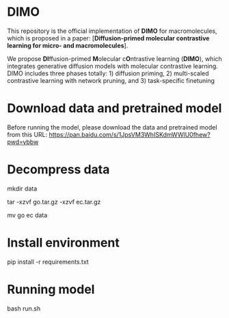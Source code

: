 # DIMO #

This repository is the official implementation of **DIMO** for macromolecules, which is proposed in a paper: [**Diffusion-primed molecular contrastive learning for micro- and macromolecules**]. 

We propose **DI**ffusion-primed **M**olecular c**O**ntrastive learning (**DIMO**), which integrates generative diffusion models with molecular contrastive learning.
DIMO includes three phases totally: 1) diffusion priming, 2) multi-scaled contrastive learning with network pruning, and 3) task-specific finetuning

# Download data and pretrained model
Before running the model, please download the data and pretrained model from this URL: https://pan.baidu.com/s/1JpsVM3WhISKdmWWlU0fhew?pwd=ybbw

# Decompress data
mkdir data

tar -xzvf go.tar.gz -xzvf ec.tar.gz

mv go ec data

# Install environment
pip install -r requirements.txt

# Running model
bash run.sh
